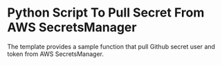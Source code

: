 # Python Script To Pull Secret From AWS SecretsManager

The template provides a sample function that pull Github secret user and token from AWS SecretsManager.